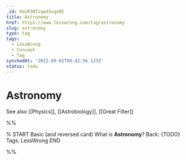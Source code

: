 ```yaml
---
_id: 9mcR3NTzqwd3ugeRE
title: Astronomy
href: https://www.lesswrong.com/tag/astronomy
slug: astronomy
type: tag
tags:
  - LessWrong
  - Concept
  - Tag
synchedAt: '2022-09-01T09:42:56.123Z'
status: todo
---
```


# Astronomy

See also [[Physics]], [[Astrobiology]], [[Great Filter]]


%%

% START
Basic (and reversed card)
What is **Astronomy**?
Back: {TODO}
Tags: LessWrong
END

%%
	
